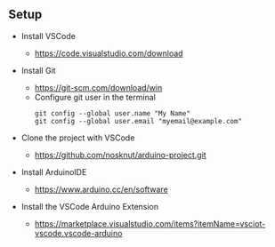 ## Setup
- Install VSCode
    - https://code.visualstudio.com/download

- Install Git
    - https://git-scm.com/download/win
    - Configure git user in the terminal
        ```
        git config --global user.name "My Name"
        git config --global user.email "myemail@example.com"
        ```

- Clone the project with VSCode
    - https://github.com/nosknut/arduino-project.git


- Install ArduinoIDE
    - https://www.arduino.cc/en/software


- Install the VSCode Arduino Extension
    - https://marketplace.visualstudio.com/items?itemName=vsciot-vscode.vscode-arduino
